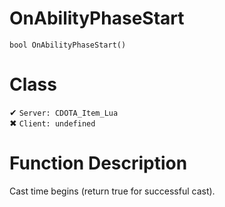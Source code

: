 # OnAbilityPhaseStart
```
bool OnAbilityPhaseStart()
```
# Class
✔ `Server: CDOTA_Item_Lua`  
✖ `Client: undefined`  

# Function Description
Cast time begins (return true for successful cast).
